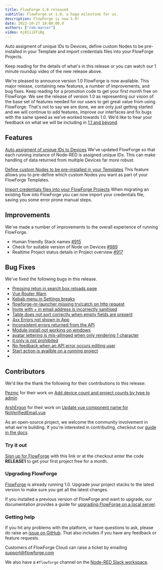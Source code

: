 ```yaml
---
title: FlowForge 1.0 released
subtitle: FlowForge at 1.0, a huge milestone for us.
description: FlowForge is now 1.0!
date: 2022-10-27 18:00:00.0
authors: ["rob-marcer"]
video: mjR1iiEFiBg
---
```


Auto assigment of unique IDs to Devices, define custom Nodes to be pre-installed in your Template and import credentials files into your FlowForge Projects.

<!--more-->

Keep reading for the details of what's in this release or you can watch our 1 minute roundup video of the new release above. 

We're pleased to announce version 1.0 FlowForge is now available. This major release, containing new features, a number of improvements, and bug fixes. Keep reading for a promotion code to get your first month free on FlowForge. We see the release of version 1.0 as representing our vision of the base set of features needed for our users to get great value from using FlowForge. That's not to say we are done, we are only just getting started and we will continue to add features, improve our interfaces and fix bugs with the same speed as we've worked towards 1.0. We'd like to hear your feedback on what we will be including in [1.1 and beyond](https://github.com/orgs/flowforge/projects/5).

## Features
[Auto assigment of unique IDs to Devices](https://github.com/flowforge/flowforge/issues/841)
We've updated FlowForge so that each running instance of Node-RED is assigned unique IDs. This can make handling of data returned from multiple Devices far more robust.

[Define custom Nodes to be pre-installed in your Templates](https://github.com/flowforge/flowforge/issues/657)
This feature allows you to pre-define which custom Nodes you want as part of your FlowForge Templates.

[Import credentials files into your FlowForge Projects](https://github.com/flowforge/CloudProject/issues/59)
When migrating an existing flow into FlowForge you can now import your credentials file, saving you some error prone manual steps.

## Improvements
We've made a number of improvements to the overall experience of running FlowForge.

- Human friendly Stack names [#915](https://github.com/flowforge/flowforge/issues/915)
- Check for suitable version of Node on Devices [#989](https://github.com/flowforge/flowforge/issues/37)
- Realtime Project status details in Project overview  [#917](https://github.com/flowforge/flowforge/issues/990)

## Bug Fixes
We've fixed the following bugs in this release.
- [Pressing retun in search box reloads page](https://github.com/flowforge/flowforge/issues/1143)
- [Vue Router Warn](https://github.com/flowforge/flowforge/issues/1126)
- [Kebab menu in Settings breaks](https://github.com/flowforge/forge-ui-components/issues/58)
- [flowforge-nr-launcher missing try/catch on http request](https://github.com/flowforge/flowforge/issues/1096)
- [Invite with + in email address is incorrectly sanitised](https://github.com/flowforge/flowforge/issues/1145)
- [Table does not sort correctly when empty fields are present](https://github.com/flowforge/forge-ui-components/issues/59)
- [4xx Errors not shown in App](https://github.com/flowforge/flowforge/issues/929)
- [Inconsistent errors returned from the API](https://github.com/flowforge/flowforge/issues/1076)
- [Module install not working on windows](https://github.com/flowforge/flowforge-nr-launcher/issues/77)
- [avatar lettering is mis-allinged when only rendering 1 character](https://github.com/flowforge/flowforge/issues/1038)
- [it.only is not prohibited](https://github.com/flowforge/flowforge/issues/968)
- [No feedback when an API error occurs editing user](https://github.com/flowforge/flowforge/issues/966)
- [Start action is availble on a running project](https://github.com/flowforge/flowforge/issues/1040)
- 
## Contributors
We'd like the thank the following for their contributions to this release:

[Pezmc](https://github.com/Pezmc) for their work on [Add device count and project counts by type to admin](https://github.com/flowforge/flowforge/pull/949)

[ArshErgon](https://github.com/ArshErgon) for their work on [Update vue component name for NoVerifiedEmail.vue](https://github.com/flowforge/flowforge/pull/977)

As an open-source project, we welcome the community involvement in what we're building. If you're interested in contributing, checkout our [guide in the docs](https://flowforge.com/docs/contribute/).

### Try it out

[Sign up for FlowForge](https://app.flowforge.com/account/create?code=RELEASE1) with this link  or at the checkout enter the code **RELEASE1** to get your first project free for a month.

### Upgrading FlowForge

[FlowForge](https://app.flowforge.com) is already running 1.0. Upgrade your project stacks to the latest version to make sure you get all the latest changes.

If you installed a previous version of FlowForge and want to upgrade, our documentation provides a
guide for [upgrading FlowForge on a local server](http://flowforge.com/docs/install#upgrade).

### Getting help

If you hit any problems with the platform, or have questions to ask, please do
raise an [issue on GitHub](https://github.com/flowforge/flowforge/issues).
That also includes if you have any feedback or feature requests.

Customers of FlowForge Cloud can raise a ticket by emailing support@flowforge.com

We also have a `#flowforge` channel on the [Node-RED Slack workspace](https://nodered.org/slack).
